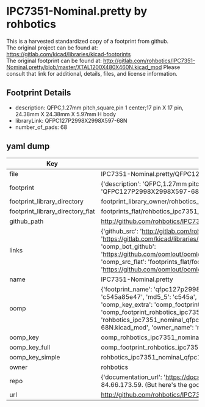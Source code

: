 # IPC7351-Nominal.pretty by rohbotics  
This is a harvested standardized copy of a footprint from github.  
The original project can be found at:  
https://gitlab.com/kicad/libraries/kicad-footprints  
The original footprint can be found at:
http://gitlab.com/rohbotics/IPC7351-Nominal.pretty/blob/master/XTAL1200X480X460N.kicad_mod
Please consult that link for additional, details, files, and license information.  
## Footprint Details
* description: QFPC,1.27mm pitch,square,pin 1 center;17 pin X 17 pin, 24.38mm X 24.38mm X 5.97mm H body  
* libraryLink: QFPC127P2998X2998X597-68N  
* number_of_pads: 68  
## yaml dump  
| Key | Value |  
| --- | --- |  
| file | IPC7351-Nominal.pretty/QFPC127P2998X2998X597-68N.kicad_mod |  
| footprint | {'description': 'QFPC,1.27mm pitch,square,pin 1 center;17 pin X 17 pin, 24.38mm X 24.38mm X 5.97mm H body', 'libraryLink': 'QFPC127P2998X2998X597-68N', 'number_of_pads': 68} |  
| footprint_library_directory | footprint_library_owner/rohbotics_IPC7351-Nominal.pretty |  
| footprint_library_directory_flat | footprints_flat/rohbotics_ipc7351_nominal_qfpc127p2998x2998x597_68n/working |  
| github_path | http://github.com/rohbotics/IPC7351-Nominal.pretty/blob/master/QFPC127P2998X2998X597-68N.kicad_mod |  
| links | {'github_src': 'http://gitlab.com/rohbotics/IPC7351-Nominal.pretty/blob/master/XTAL1200X480X460N.kicad_mod', 'github_src_repo': 'https://gitlab.com/kicad/libraries/kicad-footprints', 'oomp_bot': 'footprints/rohbotics_ipc7351_nominal_qfpc127p2998x2998x597_68n/working', 'oomp_bot_github': 'https://github.com/oomlout/oomlout_oomp_footprint_bot/tree/main/footprints/rohbotics_ipc7351_nominal_qfpc127p2998x2998x597_68n/working', 'oomp_src_flat': 'footprints_flat/footprints_flat/rohbotics_ipc7351_nominal_qfpc127p2998x2998x597_68n/working', 'oomp_src_flat_github': 'https://github.com/oomlout/oomlout_oomp_footprint_src/tree/main/footprints_flat/rohbotics_ipc7351_nominal_qfpc127p2998x2998x597_68n/working'} |  
| name | IPC7351-Nominal.pretty |  
| oomp | {'footprint_name': 'qfpc127p2998x2998x597_68n', 'library_name': 'ipc7351_nominal', 'md5': 'c545a85e4714eb2c8a803584499d912a', 'md5_10': 'c545a85e47', 'md5_5': 'c545a', 'md5_6': 'c545a8', 'oomp_key': 'oomp_rohbotics_ipc7351_nominal_qfpc127p2998x2998x597_68n', 'oomp_key_extra': 'oomp_footprint_rohbotics_ipc7351_nominal_qfpc127p2998x2998x597_68n', 'oomp_key_full': 'oomp_footprint_rohbotics_ipc7351_nominal_qfpc127p2998x2998x597_68n_c545a8', 'oomp_key_simple': 'rohbotics_ipc7351_nominal_qfpc127p2998x2998x597_68n', 'original_filename': 'IPC7351-Nominal.pretty/QFPC127P2998X2998X597-68N.kicad_mod', 'owner_name': 'rohbotics'} |  
| oomp_key | oomp_rohbotics_ipc7351_nominal_qfpc127p2998x2998x597_68n |  
| oomp_key_full | oomp_footprint_rohbotics_ipc7351_nominal_qfpc127p2998x2998x597_68n |  
| oomp_key_simple | rohbotics_ipc7351_nominal_qfpc127p2998x2998x597_68n |  
| owner | rohbotics |  
| repo | {'documentation_url': 'https://docs.github.com/rest/overview/resources-in-the-rest-api#rate-limiting', 'message': "API rate limit exceeded for 84.66.173.59. (But here's the good news: Authenticated requests get a higher rate limit. Check out the documentation for more details.)"} |  
| url | http://github.com/rohbotics/IPC7351-Nominal.pretty |  

